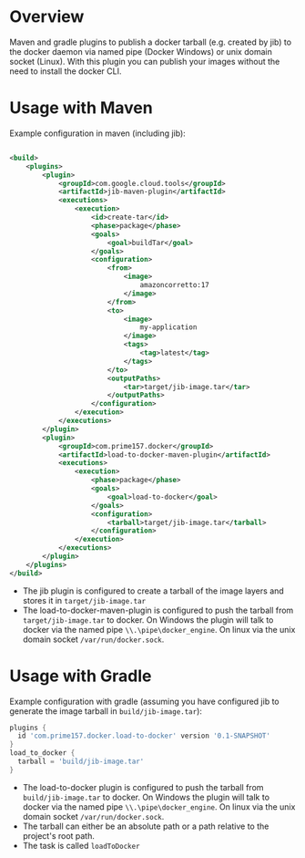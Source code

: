 # Overview

Maven and gradle plugins to publish a docker tarball (e.g. created by jib) to the docker daemon via named pipe (Docker
Windows) or unix domain socket (Linux). With this plugin you can publish your images without the need to install the
docker CLI.

# Usage with Maven

Example configuration in maven (including jib):

```xml

<build>
    <plugins>
        <plugin>
            <groupId>com.google.cloud.tools</groupId>
            <artifactId>jib-maven-plugin</artifactId>
            <executions>
                <execution>
                    <id>create-tar</id>
                    <phase>package</phase>
                    <goals>
                        <goal>buildTar</goal>
                    </goals>
                    <configuration>
                        <from>
                            <image>
                                amazoncorretto:17
                            </image>
                        </from>
                        <to>
                            <image>
                                my-application
                            </image>
                            <tags>
                                <tag>latest</tag>
                            </tags>
                        </to>
                        <outputPaths>
                            <tar>target/jib-image.tar</tar>
                        </outputPaths>
                    </configuration>
                </execution>
            </executions>
        </plugin>
        <plugin>
            <groupId>com.prime157.docker</groupId>
            <artifactId>load-to-docker-maven-plugin</artifactId>
            <executions>
                <execution>
                    <phase>package</phase>
                    <goals>
                        <goal>load-to-docker</goal>
                    </goals>
                    <configuration>
                        <tarball>target/jib-image.tar</tarball>
                    </configuration>
                </execution>
            </executions>
        </plugin>
    </plugins>
</build>
```

* The jib plugin is configured to create a tarball of the image layers and stores it in `target/jib-image.tar`
* The load-to-docker-maven-plugin is configured to push the tarball from `target/jib-image.tar` to docker. On Windows
  the plugin will talk to docker via the named pipe `\\.\pipe\docker_engine`. On linux via the unix domain
  socket `/var/run/docker.sock`.

# Usage with Gradle

Example configuration with gradle (assuming you have configured jib to generate the image tarball
in `build/jib-image.tar`):

```groovy
plugins {
  id 'com.prime157.docker.load-to-docker' version '0.1-SNAPSHOT'
}
load_to_docker {
  tarball = 'build/jib-image.tar'
}
```

* The load-to-docker plugin is configured to push the tarball from `build/jib-image.tar` to docker. On Windows the
  plugin will talk to docker via the named pipe `\\.\pipe\docker_engine`. On linux via the unix domain
  socket `/var/run/docker.sock`.
* The tarball can either be an absolute path or a path relative to the project's root path.
* The task is called `loadToDocker`

